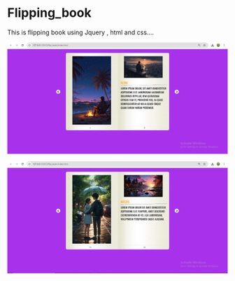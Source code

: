 # Flipping_book
This is flipping book using Jquery , html and css....

![image alt](https://github.com/lakshyasharma26/flip_book/blob/bc2f171e0c5ebbe378a0ffe24fd46d64f945026c/Screenshot%20(134).png)

![image alt](https://github.com/lakshyasharma26/flip_book/blob/a0dab667b7ac6bf577f9db8f234d58c675dc3c4c/Screenshot%20(133).png)
